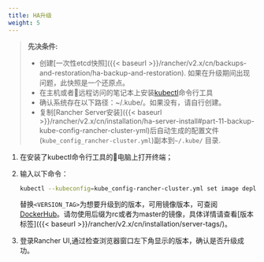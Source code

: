 ```yaml
---
title: HA升级
weight: 5
---
```


>**先决条件:**
>
>- 创建[一次性etcd快照]({{< baseurl >}}/rancher/v2.x/cn/backups-and-restoration/ha-backup-and-restoration). 如果在升级期间出现问题，此快照是一个还原点。
>- 在主机或者远程访问的笔记本上安装[kubectl](https://kubernetes.io/docs/tasks/tools/install-kubectl/)命令行工具
>- 确认系统存在以下路径：~/.kube/。如果没有，请自行创建。
>- 复制[Rancher Server安装]({{< baseurl >}}/rancher/v2.x/cn/installation/ha-server-install#part-11-backup-kube-config-rancher-cluster-yml)后自动生成的配置文件(`kube_config_rancher-cluster.yml`)副本到`~/.kube/` 目录.

1. 在安装了kubectl命令行工具的电脑上打开终端；

2. 输入以下命令：

    ```bash
    kubectl --kubeconfig=kube_config-rancher-cluster.yml set image deployment/cattle cattle-server=rancher/rancher:<VERSION_TAG> -n cattle-system
    ```
    替换`<VERSION_TAG>`为想要升级到的版本，可用镜像版本，可查阅[DockerHub](https://hub.docker.com/r/rancher/rancher/tags/)。请勿使用后缀为rc或者为master的镜像，具体详情请查看[版本标签]({{< baseurl >}}/rancher/v2.x/cn/installation/server-tags/)。

3. 登录Rancher UI,通过检查浏览器窗口左下角显示的版本，确认是否升级成功。
